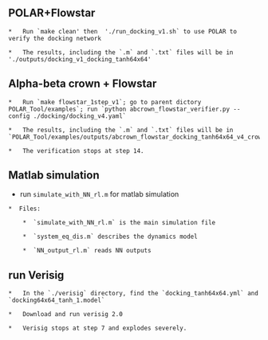 ## POLAR+Flowstar
    
    *   Run `make clean' then  './run_docking_v1.sh` to use POLAR to verify the docking network

    *   The results, including the `.m` and `.txt` files will be in './outputs/docking_v1_docking_tanh64x64'

## Alpha-beta crown + Flowstar
    
    *   Run `make flowstar_1step_v1`; go to parent dictory POLAR_Tool/examples`; run `python abcrown_flowstar_verifier.py --config ./docking/docking_v4.yaml`
    
    *   The results, including the `.m` and `.txt` files will be in `POLAR_Tool/examples/outputs/abcrown_flowstar_docking_tanh64x64_v4_crown_flowstar/`.
    
    *   The verification stops at step 14.
    
## Matlab simulation
   *    run `simulate_with_NN_rl.m` for matlab simulation

    *  Files:
    
        *  `simulate_with_NN_rl.m` is the main simulation file
    
        *  `system_eq_dis.m` describes the dynamics model
    
        *  `NN_output_rl.m` reads NN outputs

## run Verisig

    *   In the `./verisig` directory, find the `docking_tanh64x64.yml` and `docking64x64_tanh_1.model`

    *   Download and run verisig 2.0

    *   Verisig stops at step 7 and explodes severely.
